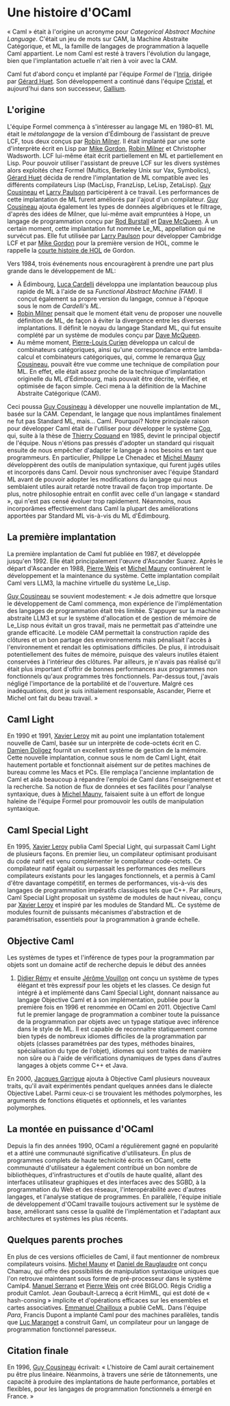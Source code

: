 <!-- ((! set title Une histoire d'OCaml !)) -->

# Une histoire d'OCaml
« Caml » était à l'origine un acronyme pour *Categorical Abstract
Machine Language*. C'était un jeu de mots sur CAM, la Machine Abstraite
Catégorique, et ML, la famille de langages de programmation à laquelle
Caml appartient. Le nom Caml est resté à travers l'évolution du langage,
bien que l'implantation actuelle n'ait rien à voir avec la CAM.

Caml fut d'abord conçu et implanté par l'équipe *Formel* de
l'[Inria](http://www.inria.fr/index.fr.html), dirigée par [Gérard
Huet](http://cristal.inria.fr/~huet/). Son développement a continué dans
l'équipe [Cristal](http://cristal.inria.fr/), et aujourd'hui dans son
successeur, [Gallium](http://gallium.inria.fr/).

## L'origine
L'équipe Formel commença à s'intéresser au langage ML en 1980–81. ML
était le *métalangage* de la version d'Édimbourg de l'assistant de
preuve LCF, tous deux conçus par [Robin
Milner](http://www.cl.cam.ac.uk/~rm135/). Il était implanté par une
sorte d'interprète écrit en Lisp par [Mike
Gordon](http://www.cl.cam.ac.uk/users/mjcg/), [Robin
Milner](http://www.cl.cam.ac.uk/~rm135/) et Christopher Wadsworth. LCF
lui-même était écrit partiellement en ML et partiellement en Lisp. Pour
pouvoir utiliser l'assistant de preuve LCF sur les divers systèmes alors
exploités chez Formel (Multics, Berkeley Unix sur Vax, Symbolics),
[Gérard Huet](http://cristal.inria.fr/~huet/) décida de rendre
l'implantation de ML compatible avec les différents compilateurs Lisp
(MacLisp, FranzLisp, LeLisp, ZetaLisp). [Guy
Cousineau](http://www.pps.jussieu.fr/~cousinea/) et [Larry
Paulson](http://www.cl.cam.ac.uk/users/lcp/) participèrent à ce travail.
Les performances de cette implantation de ML furent améliorés par
l'ajout d'un compilateur. [Guy
Cousineau](http://www.pps.jussieu.fr/~cousinea/) ajouta également les
types de données algébriques et le filtrage, d'après des idées de
Milner, que lui-même avait empruntées à Hope, un langage de
programmation conçu par [Rod Burstall](http://www.dcs.ed.ac.uk/home/rb/)
et [Dave McQueen](http://people.cs.uchicago.edu/~dbm/). À un certain
moment, cette implantation fut nommée Le_ML, appellation qui ne
survécut pas. Elle fut utilisée par [Larry
Paulson](http://www.cl.cam.ac.uk/users/lcp/) pour développer Cambridge
LCF et par [Mike Gordon](http://www.cl.cam.ac.uk/users/mjcg/) pour la
première version de HOL, comme le rappelle la [courte histoire de
HOL](http://www.cl.cam.ac.uk/users/mjcg/papers/HolHistory.html) de
Gordon.

Vers 1984, trois événements nous encouragèrent à prendre une part plus
grande dans le développement de ML:

* À Édimbourg, [Luca Cardelli](http://lucacardelli.name/) développa
 une implantation beaucoup plus rapide de ML à l'aide de sa
 *Functional Abstract Machine (FAM)*. Il conçut également sa propre
 version du langage, connue à l'époque sous le nom de *Cardelli's
 ML*.
* [Robin Milner](http://www.cl.cam.ac.uk/~rm135/) pensait que le
 moment était venu de proposer une nouvelle définition de ML, de
 façon à éviter la divergence entre les diverses implantations. Il
 définit le noyau du langage Standard ML, qui fut ensuite complété
 par un système de modules conçu par [Dave
 McQueen](http://people.cs.uchicago.edu/~dbm/).
* Au même moment, [Pierre-Louis
 Curien](http://www.pps.jussieu.fr/~curien/) développa un calcul de
 combinateurs catégoriques, ainsi qu'une correspondance entre
 lambda-calcul et combinateurs catégoriques, qui, comme le remarqua
 [Guy Cousineau](http://www.pps.jussieu.fr/~cousinea/), pouvait être
 vue comme une technique de compilation pour ML. En effet, elle était
 assez proche de la technique d'implantation originelle du ML
 d'Édimbourg, mais pouvait être décrite, vérifiée, et optimisée de
 façon simple. Ceci mena à la définition de la Machine Abstraite
 Catégorique (CAM).

Ceci poussa [Guy Cousineau](http://www.pps.jussieu.fr/~cousinea/) à
développer une nouvelle implantation de ML, basée sur la CAM. Cependant,
le langage que nous implantâmes finalement ne fut pas Standard ML,
mais... Caml. Pourquoi? Notre principale raison pour développer Caml
était de l'utiliser pour développer le système
[Coq](http://pauillac.inria.fr/coq/index.fr.html), qui, suite à la thèse
de [Thierry Coquand](http://www.cs.chalmers.se/~coquand/) en 1985,
devint le principal objectif de l'équipe. Nous n'étions pas pressés
d'adopter un standard qui risquait ensuite de nous empêcher d'adapter le
langage à nos besoins en tant que programmeurs. En particulier, Philippe
Le Chenadec et [Michel Mauny](http://michel.mauny.net/index.fr.php)
développèrent des outils de manipulation syntaxique, qui furent jugés
utiles et incorporés dans Caml. Devoir nous synchroniser avec l'équipe
Standard ML avant de pouvoir adopter les modifications du langage qui
nous semblaient utiles aurait retardé notre travail de façon trop
importante. De plus, notre philosophie entrait en conflit avec celle
d'un langage « standard », qui n'est pas censé évoluer trop rapidement.
Néanmoins, nous incorporâmes effectivement dans Caml la plupart des
améliorations apportées par Standard ML vis-à-vis du ML d'Édimbourg.

## La première implantation
La première implantation de Caml fut publiée en 1987, et développée
jusqu'en 1992. Elle était principalement l'œuvre d'Ascander Suarez.
Après le départ d'Ascander en 1988, [Pierre
Weis](http://cristal.inria.fr/~weis/) et [Michel
Mauny](http://michel.mauny.net/index.fr.php) continuèrent le
développement et la maintenance du système. Cette implantation compilait
Caml vers LLM3, la machine virtuelle du système Le_Lisp.

[Guy Cousineau](http://www.pps.jussieu.fr/~cousinea/) se souvient
modestement: « Je dois admettre que lorsque le développement de Caml
commença, mon expérience de l'implémentation des langages de
programmation était très limitée. S'appuyer sur la machine abstraite
LLM3 et sur le système d'allocation et de gestion de mémoire de Le_Lisp
nous évitait un gros travail, mais ne permettait pas d'atteindre une
grande efficacité. Le modèle CAM permettait la construction rapide des
clôtures et un bon partage des environnements mais pénalisait l'accès à
l'environnement et rendait les optimisations difficiles. De plus, il
introduisait potentiellement des fuites de mémoire, puisque des valeurs
inutiles étaient conservées à l'intérieur des clôtures. Par ailleurs, je
n'avais pas réalisé qu'il était plus important d'offrir de bonnes
performances aux programmes non fonctionnels qu'aux programmes très
fonctionnels. Par-dessus tout, j'avais négligé l'importance de la
portabilité et de l'ouverture. Malgré ces inadéquations, dont je suis
initialement responsable, Ascander, Pierre et Michel ont fait du beau
travail. »

## Caml Light
En 1990 et 1991, [Xavier Leroy](http://cristal.inria.fr/~xleroy/) mit au
point une implantation totalement nouvelle de Caml, basée sur un
interprète de code-octets écrit en C. [Damien
Doligez](http://cristal.inria.fr/~doligez/) fournit un excellent système
de gestion de la mémoire. Cette nouvelle implantation, connue sous le
nom de Caml Light, était hautement portable et fonctionnait aisément sur
de petites machines de bureau comme les Macs et PCs. Elle remplaça
l'ancienne implantation de Caml et aida beaucoup à répandre l'emploi de
Caml dans l'enseignement et la recherche. Sa notion de flux de données
et ses facilités pour l'analyse syntaxique, dues à [Michel
Mauny](http://michel.mauny.net/index.fr.php), faisaient suite à un
effort de longue haleine de l'équipe Formel pour promouvoir les outils
de manipulation syntaxique.

## Caml Special Light
En 1995, [Xavier Leroy](http://cristal.inria.fr/~xleroy/) publia Caml
Special Light, qui surpassait Caml Light de plusieurs façons. En premier
lieu, un compilateur optimisant produisant du code natif est venu
complémenter le compilateur code-octets. Ce compilateur natif égalait ou
surpassait les performances des meilleurs compilateurs existants pour
les langages fonctionnels, et a permis à Caml d'être davantage
compétitif, en termes de performances, vis-à-vis des langages de
programmation impératifs classiques tels que C++. Par ailleurs, Caml
Special Light proposait un système de modules de haut niveau, conçu par
[Xavier Leroy](http://cristal.inria.fr/~xleroy/) et inspiré par les
modules de Standard ML. Ce système de modules fournit de puissants
mécanismes d'abstraction et de paramétrisation, essentiels pour la
programmation à grande échelle.

## Objective Caml
Les systèmes de types et l'inférence de types pour la programmation par
objets sont un domaine actif de recherche depuis le début des années


1. [Didier Rémy](http://cristal.inria.fr/~remy/) et ensuite [Jérôme
Vouillon](http://www.pps.jussieu.fr/~vouillon/) ont conçu un système de
types élégant et très expressif pour les objets et les classes. Ce
design fut intégré à et implémenté dans Caml Special Light, donnant
naissance au langage Objective Caml et à son implémentation, publiée
pour la première fois en 1996 et renommée en OCaml en 2011. Objective
Caml fut le premier langage de programmation a combiner toute la
puissance de la programmation par objets avec un typage statique avec
inférence dans le style de ML. Il est capable de reconnaître
statiquement comme bien typés de nombreux idiomes difficiles de la
programmation par objets (classes paramétrées par des types, méthodes
binaires, spécialisation du type de l'objet), idiomes qui sont traités
de manière non sûre ou à l'aide de vérifications dynamiques de types
dans d'autres langages à objets comme C++ et Java.

En 2000, [Jacques
Garrigue](http://www.math.nagoya-u.ac.jp/~garrigue/home-f.html) ajouta à
Objective Caml plusieurs nouveaux traits, qu'il avait expérimentés
pendant quelques années dans le dialecte Objective Label. Parmi ceux-ci
se trouvaient les méthodes polymorphes, les arguments de fonctions
étiquetés et optionnels, et les variantes polymorphes.

## La montée en puissance d'OCaml
Depuis la fin des années 1990, OCaml a régulièrement gagné en popularité
et a attiré une communauté significative d'utilisateurs. En plus de
programmes complets de haute technicité écrits en OCaml, cette
communauté d'utilisateur a également contribué un bon nombre de
bibliothèques, d'infrastructures et d'outils de haute qualité, allant
des interfaces utilisateur graphiques et des interfaces avec des SGBD, à
la programmation du Web et des réseaux, l'interopérabilité avec d'autres
langages, et l'analyse statique de programmes. En parallèle, l'équipe
initiale de développement d'OCaml travaille toujours activement sur le
système de base, améliorant sans cesse la qualité de l'implémentation et
l'adaptant aux architectures et systèmes les plus récents.

## Quelques parents proches
En plus de ces versions officielles de Caml, il faut mentionner de
nombreux compilateurs voisins. [Michel
Mauny](http://michel.mauny.net/index.fr.php) et [Daniel de
Rauglaudre](http://cristal.inria.fr/~ddr/) ont conçu Chamau, qui offre
des possibilités de manipulation syntaxique uniques que l'on retrouve
maintenant sous forme de pré-processeur dans le système Camlp4. [Manuel
Serrano](http://www-sop.inria.fr/members/Manuel.Serrano/) et [Pierre
Weis](http://cristal.inria.fr/~weis/) ont créé BIGLOO. Régis Cridlig a
produit Camlot. Jean Goubault-Larrecq a écrit HimML, qui est doté de «
hash-consing » implicite et d'opérations efficaces sur les ensembles et
cartes associatives. [Emmanuel
Chailloux](http://www.pps.jussieu.fr/~emmanuel/) a publié CeML. Dans
l'équipe *Para*, Francis Dupont a implanté Caml pour des machines
parallèles, tandis que [Luc
Maranget](http://cristal.inria.fr/~maranget/) a construit Gaml, un
compilateur pour un langage de programmation fonctionnel paresseux.

## Citation finale
En 1996, [Guy Cousineau](http://www.pps.jussieu.fr/~cousinea/) écrivait:
« L'histoire de Caml aurait certainement pu être plus linéaire.
Néanmoins, à travers une série de tâtonnements, une capacité à produire
des implantations de haute performance, portables et flexibles, pour les
langages de programmation fonctionnels a émergé en France. »


